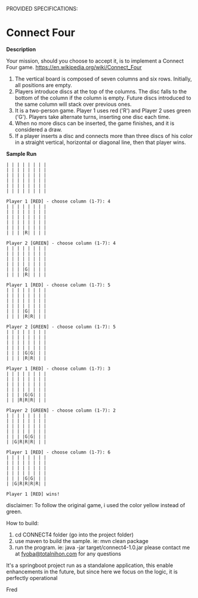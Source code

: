 PROVIDED SPECIFICATIONS:
# Connect Four

__Description__

Your mission, should you choose to accept it, is to implement a Connect Four game.
https://en.wikipedia.org/wiki/Connect_Four

1. The vertical board is composed of seven columns and six rows. Initially, all positions are empty.
2. Players introduce discs at the top of the columns. The disc falls to the bottom of the column if the column is empty. Future discs introduced to the same column will stack over previous ones.
3. It is a two-person game. Player 1 uses red ('R') and Player 2 uses green ('G'). Players take alternate turns, inserting one disc each time.
4. When no more discs can be inserted, the game finishes, and it is considered a draw.
5. If a player inserts a disc and connects more than three discs of his color in a straight vertical, horizontal or diagonal line, then that player wins.

__Sample Run__

````text
| | | | | | | |
| | | | | | | |
| | | | | | | |
| | | | | | | |
| | | | | | | |
| | | | | | | |

Player 1 [RED] - choose column (1-7): 4
| | | | | | | |
| | | | | | | |
| | | | | | | |
| | | | | | | |
| | | | | | | |
| | | |R| | | |

Player 2 [GREEN] - choose column (1-7): 4
| | | | | | | |
| | | | | | | |
| | | | | | | |
| | | | | | | |
| | | |G| | | |
| | | |R| | | |

Player 1 [RED] - choose column (1-7): 5
| | | | | | | |
| | | | | | | |
| | | | | | | |
| | | | | | | |
| | | |G| | | |
| | | |R|R| | |

Player 2 [GREEN] - choose column (1-7): 5
| | | | | | | |
| | | | | | | |
| | | | | | | |
| | | | | | | |
| | | |G|G| | |
| | | |R|R| | |

Player 1 [RED] - choose column (1-7): 3
| | | | | | | |
| | | | | | | |
| | | | | | | |
| | | | | | | |
| | | |G|G| | |
| | |R|R|R| | |

Player 2 [GREEN] - choose column (1-7): 2
| | | | | | | |
| | | | | | | |
| | | | | | | |
| | | | | | | |
| | | |G|G| | |
| |G|R|R|R| | |

Player 1 [RED] - choose column (1-7): 6
| | | | | | | |
| | | | | | | |
| | | | | | | |
| | | | | | | |
| | | |G|G| | |
| |G|R|R|R|R| |

Player 1 [RED] wins!
````
disclaimer:
To follow the original game, i used the color yellow instead of green.

How to build:
1. cd CONNECT4 folder (go into the project folder)
2. use maven to build the sample. ie: mvn clean package
3. run the program. ie: java -jar target/connect4-1.0.jar
please contact me at fyoba@totalnihon.com for any questions
 
It's a springboot project run as a standalone application, this enable enhancements in the future, but since here we focus on the logic,
it is perfectly operational

Fred

